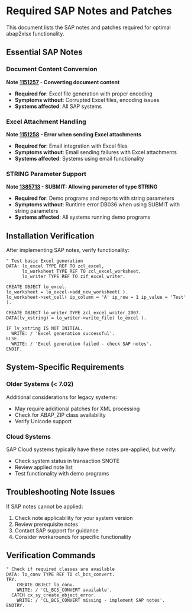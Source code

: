 # Required SAP Notes and Patches

This document lists the SAP notes and patches required for optimal abap2xlsx functionality.

## Essential SAP Notes

### Document Content Conversion

**Note [1151257](https://service.sap.com/sap/support/notes/1151257) - Converting document content**

- **Required for**: Excel file generation with proper encoding
- **Symptoms without**: Corrupted Excel files, encoding issues
- **Systems affected**: All SAP systems

### Excel Attachment Handling

**Note [1151258](https://service.sap.com/sap/support/notes/1151258) - Error when sending Excel attachments**

- **Required for**: Email integration with Excel files
- **Symptoms without**: Email sending failures with Excel attachments
- **Systems affected**: Systems using email functionality

### STRING Parameter Support

**Note [1385713](https://service.sap.com/sap/support/notes/1385713) - SUBMIT: Allowing parameter of type STRING**

- **Required for**: Demo programs and reports with string parameters
- **Symptoms without**: Runtime error DB036 when using SUBMIT with string parameters
- **Systems affected**: All systems running demo programs

## Installation Verification

After implementing SAP notes, verify functionality:

```abap
" Test basic Excel generation
DATA: lo_excel TYPE REF TO zcl_excel,
      lo_worksheet TYPE REF TO zcl_excel_worksheet,
      lo_writer TYPE REF TO zif_excel_writer.

CREATE OBJECT lo_excel.
lo_worksheet = lo_excel->add_new_worksheet( ).
lo_worksheet->set_cell( ip_column = 'A' ip_row = 1 ip_value = 'Test' ).

CREATE OBJECT lo_writer TYPE zcl_excel_writer_2007.
DATA(lv_xstring) = lo_writer->write_file( lo_excel ).

IF lv_xstring IS NOT INITIAL.
  WRITE: / 'Excel generation successful'.
ELSE.
  WRITE: / 'Excel generation failed - check SAP notes'.
ENDIF.
```

## System-Specific Requirements

### Older Systems (< 7.02)

Additional considerations for legacy systems:

- May require additional patches for XML processing
- Check for ABAP_ZIP class availability
- Verify Unicode support

### Cloud Systems

SAP Cloud systems typically have these notes pre-applied, but verify:

- Check system status in transaction SNOTE
- Review applied note list
- Test functionality with demo programs

## Troubleshooting Note Issues

If SAP notes cannot be applied:

1. Check note applicability for your system version
2. Review prerequisite notes
3. Contact SAP support for guidance
4. Consider workarounds for specific functionality

## Verification Commands

```abap
" Check if required classes are available
DATA: lo_conv TYPE REF TO cl_bcs_convert.
TRY.
    CREATE OBJECT lo_conv.
    WRITE: / 'CL_BCS_CONVERT available'.
  CATCH cx_sy_create_object_error.
    WRITE: / 'CL_BCS_CONVERT missing - implement SAP notes'.
ENDTRY.
```
